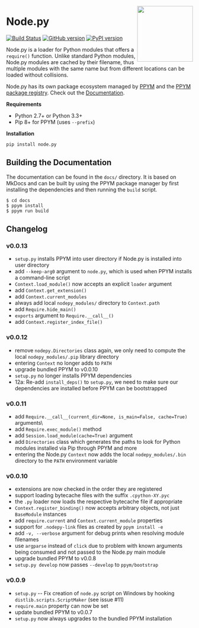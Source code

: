 <img src="https://i.imgur.com/IfmOKFI.png" align="right" width="150px"></img>

# Node.py

[![Build Status](https://travis-ci.org/nodepy/nodepy.svg?branch=master)](https://travis-ci.org/nodepy/nodepy)
[![GitHub version](https://badge.fury.io/gh/nodepy%2Fnodepy.svg)](https://badge.fury.io/gh/nodepy%2Fnodepy)
[![PyPI version](https://badge.fury.io/py/node.py.svg)](https://badge.fury.io/py/node.py)

Node.py is a loader for Python modules that offers a `require()` function.
Unlike standard Python modules, Node.py modules are cached by their filename,
thus multiple modules with the same name but from different locations can be
loaded without collisions.

Node.py has its own package ecosystem managed by [PPYM] and the
[PPYM package registry]. Check out the [Documentation].

  [ppym]: https://github.com/nodepy/ppym
  [PPYM package registry]: https://github.com/nodepy/ppym-registry
  [Documentation]: https://nodepy.github.io/nodepy/

__Requirements__

- Python 2.7+ or Python 3.3+
- Pip 8+ for PPYM (uses `--prefix`)

__Installation__

    pip install node.py

## Building the Documentation

The documentation can be found in the `docs/` directory. It is based on MkDocs
and can be built by using the PPYM package manager by first installing the
dependencies and then running the `build` script.

    $ cd docs
    $ ppym install
    $ ppym run build

## Changelog

### v0.0.13

- `setup.py` installs PPYM into user directory if Node.py is installed
  into user directory
- add `--keep-arg0` argument to `node.py`, which is used when PPYM installs
  a command-line script
- `Context.load_module()` now accepts an explicit `loader` argument
- add `Context.get_extension()`
- add `Context.current_modules`
- always add local `nodepy_modules/` directory to `Context.path`
- add `Require.hide_main()`
- `exports` argument to `Require.__call__()`
- add `Context.register_index_file()`

### v0.0.12

- remove `nodepy.Directories` class again, we only need to compute the
  local `nodepy_modules/.pip` library directory
- entering `Context` no longer adds to `PATH`
- upgrade bundled PPYM to v0.0.10
- `setup.py` no longer installs PPYM dependencies
- 12a: Re-add `install_deps()` to `setup.py`, we need to make sure our
  dependencies are installed before PPYM can be bootstrapped

### v0.0.11

- add `Require.__call__(current_dir=None, is_main=False, cache=True)` arguments\
- add `Require.exec_module()` method
- add `Session.load_module(cache=True)` argument
- add `Directories` class which generates the paths to look for Python modules
  installed via Pip through PPYM and more
- entering the Node.py `Context` now adds the local `nodepy_modules/.bin`
  directory to the `PATH` environment variable

### v0.0.10

- extensions are now checked in the order they are registered
- support loading bytecache files with the suffix `.cpython-XY.pyc`
- the `.py` loader now loads the respective bytecache file if appropriate
- `Context.register_binding()` now accepts arbitrary objects, not just
  `BaseModule` instances
- add `require.current` and `Context.current_module` properties
- support for `.nodepy-link` files as created by `ppym install -e`
- add `-v, --verbose` argument for debug prints when resolving module filenames
- use `argparse` instead of `click` due to problem with known arguments
  being consumed and not passed to the Node.py main module
- upgrade bundled PPYM to v0.0.8
- `setup.py develop` now passes `--develop` to `ppym/bootstrap`

### v0.0.9

- `setup.py` -- Fix creation of `node.py` script on Windows by hooking
  `distlib.scripts.ScriptMaker` (see issue #11)
- `require.main` property can now be set
- update bundled PPYM to v0.0.7
- `setup.py` now always upgrades to the bundled PPYM installation
